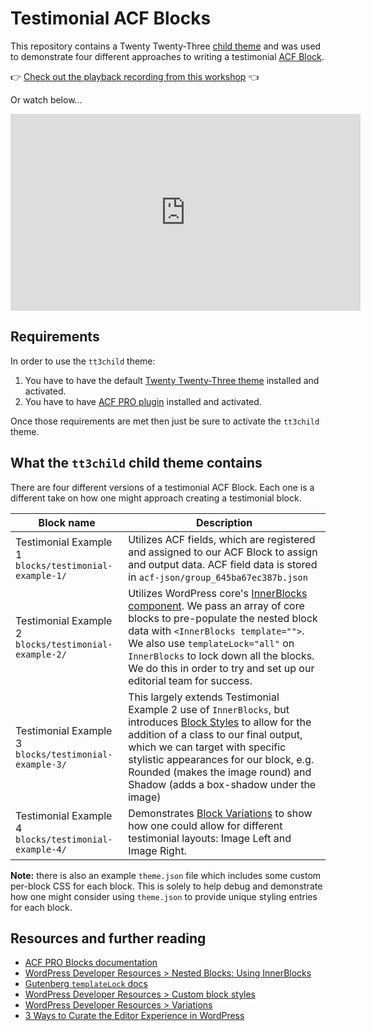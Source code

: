 # Testimonial ACF Blocks

This repository contains a Twenty Twenty-Three [child theme](https://developer.wordpress.org/themes/advanced-topics/child-themes/) and was used to demonstrate four different approaches to writing a testimonial [ACF Block](https://www.advancedcustomfields.com/resources/blocks/).

👉 [Check out the playback recording from this workshop](https://youtu.be/x93CeSgBl8U) 👈

Or watch below...

<iframe width="560" height="315"
src="https://youtu.be/x93CeSgBl8U" 
frameborder="0" 
allow="accelerometer; autoplay; encrypted-media; gyroscope; picture-in-picture" 
allowfullscreen></iframe>

## Requirements

In order to use the `tt3child` theme:

1. You have to have the default [Twenty Twenty-Three theme](https://wordpress.org/themes/twentytwentythree/) installed and activated.
2. You have to have [ACF PRO plugin](https://www.advancedcustomfields.com/pro/) installed and activated.

Once those requirements are met then just be sure to activate the `tt3child` theme.

## What the `tt3child` child theme contains

There are four different versions of a testimonial ACF Block. Each one is a different take on how one might approach creating a testimonial block.

| Block name | Description |
|---------|------------|
| Testimonial Example 1 `blocks/testimonial-example-1/` | Utilizes ACF fields, which are registered and assigned to our ACF Block to assign and output data. ACF field data is stored in `acf-json/group_645ba67ec387b.json` |
| Testimonial Example 2 `blocks/testimonial-example-2/` | Utilizes WordPress core's [InnerBlocks component](https://developer.wordpress.org/block-editor/how-to-guides/block-tutorial/nested-blocks-inner-blocks/). We pass an array of core blocks to pre-populate the nested block data with `<InnerBlocks template="">`. We also use `templateLock="all"` on `InnerBlocks` to lock down all the blocks. We do this in order to try and set up our editorial team for success. |
| Testimonial Example 3 `blocks/testimonial-example-3/` | This largely extends Testimonial Example 2 use of `InnerBlocks`, but introduces [Block Styles](https://developer.wordpress.org/block-editor/reference-guides/block-api/block-styles/) to allow for the addition of a class to our final output, which we can target with specific stylistic appearances for our block, e.g. Rounded (makes the image round) and Shadow (adds a box-shadow under the image) |
| Testimonial Example 4 `blocks/testimonial-example-4/` | Demonstrates [Block Variations](https://developer.wordpress.org/block-editor/reference-guides/block-api/block-variations/) to show how one could allow for different testimonial layouts: Image Left and Image Right. |

__Note:__ there is also an example `theme.json` file which includes some custom per-block CSS for each block. This is solely to help debug and demonstrate how one might consider using `theme.json` to provide unique styling entries for each block.

## Resources and further reading

- [ACF PRO Blocks documentation](https://www.advancedcustomfields.com/resources/blocks/)
- [WordPress Developer Resources > Nested Blocks: Using InnerBlocks](https://developer.wordpress.org/block-editor/how-to-guides/block-tutorial/nested-blocks-inner-blocks/)
- [Gutenberg `templateLock` docs](https://github.com/WordPress/gutenberg/blob/37dc9f67575153857b59550fc964cc2954f45ce2/packages/block-editor/src/components/inner-blocks/README.md#templatelock)
- [WordPress Developer Resources > Custom block styles](https://developer.wordpress.org/themes/advanced-topics/custom-block-styles/)
- [WordPress Developer Resources > Variations](https://developer.wordpress.org/block-editor/reference-guides/block-api/block-variations/)
- [3 Ways to Curate the Editor Experience in WordPress](https://wpengine.com/builders/curate-editor-experience-wordpress/)